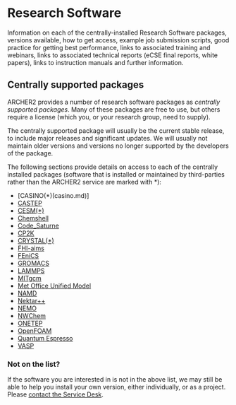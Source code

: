 # Research Software

Information on each of the centrally-installed Research Software
packages, versions available, how to get access, example job submission
scripts, good practice for getting best performance, links to associated
training and webinars, links to associated technical reports (eCSE final
reports, white papers), links to instruction manuals and further
information.

## Centrally supported packages

ARCHER2 provides a number of research software packages as *centrally
supported packages*. Many of these packages are free to use, but others
require a license (which you, or your research group, need to supply).

The centrally supported package will usually be the current stable
release, to include major releases and significant updates. We will
usually not maintain older versions and versions no longer supported by
the developers of the package.

The following sections provide details on access to each of the
centrally installed packages (software that is installed or maintained
by third-parties rather than the ARCHER2 service are marked with *):

  - [CASINO(*)(casino.md)]
  - [CASTEP](castep.md)
  - [CESM(*)](cesm213.md)
  - [Chemshell](chemshell.md)
  - [Code_Saturne](code-saturne.md)
  - [CP2K](cp2k.md)
  - [CRYSTAL(*)](crystal.md)
  - [FHI-aims](fhi-aims.md)
  - [FEniCS](fenics.md)
  - [GROMACS](gromacs.md)
  - [LAMMPS](lammps.md)
  - [MITgcm](mitgcm.md)
  - [Met Office Unified Model](mo-unified-model.md)
  - [NAMD](namd.md)
  - [Nektar++](nektarplusplus.md)
  - [NEMO](nemo.md)
  - [NWChem](nwchem.md)
  - [ONETEP](onetep.md)
  - [OpenFOAM](openfoam.md)
  - [Quantum Espresso](qe.md)
  - [VASP](vasp.md)

### Not on the list?

If the software you are interested in is not in the above list, we may still
be able to help you install your own version, either individually, or as
a project. Please [contact the Service Desk](https://www.archer2.ac.uk/support-access/servicedesk.html).
